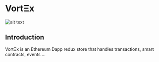 # VortΞx

![alt text](https://teamcity.rotaru.fr:2702/app/rest/builds/buildType:VortX_VortXBuild/statusIcon)

## Introduction

VortΞx is an Ethereum Dapp redux store that handles transactions, smart contracts, events ...
